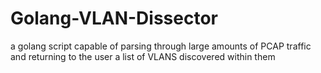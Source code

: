 # Golang-VLAN-Dissector
a golang script capable of parsing through large amounts of PCAP traffic and returning to the user a list of VLANS discovered within them
